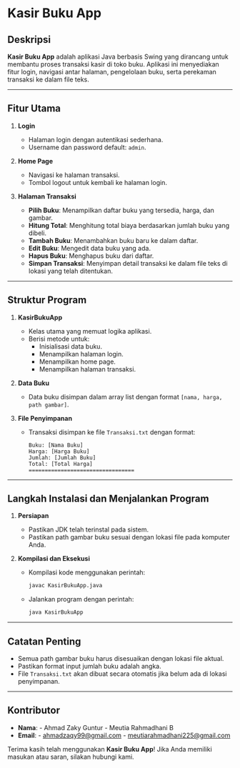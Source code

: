 # Kasir Buku App

## Deskripsi
**Kasir Buku App** adalah aplikasi Java berbasis Swing yang dirancang untuk membantu proses transaksi kasir di toko buku. Aplikasi ini menyediakan fitur login, navigasi antar halaman, pengelolaan buku, serta perekaman transaksi ke dalam file teks.

---

## Fitur Utama

1. **Login**
   - Halaman login dengan autentikasi sederhana.
   - Username dan password default: `admin`.

2. **Home Page**
   - Navigasi ke halaman transaksi.
   - Tombol logout untuk kembali ke halaman login.

3. **Halaman Transaksi**
   - **Pilih Buku**: Menampilkan daftar buku yang tersedia, harga, dan gambar.
   - **Hitung Total**: Menghitung total biaya berdasarkan jumlah buku yang dibeli.
   - **Tambah Buku**: Menambahkan buku baru ke dalam daftar.
   - **Edit Buku**: Mengedit data buku yang ada.
   - **Hapus Buku**: Menghapus buku dari daftar.
   - **Simpan Transaksi**: Menyimpan detail transaksi ke dalam file teks di lokasi yang telah ditentukan.

---

## Struktur Program

1. **KasirBukuApp**
   - Kelas utama yang memuat logika aplikasi.
   - Berisi metode untuk:
     - Inisialisasi data buku.
     - Menampilkan halaman login.
     - Menampilkan home page.
     - Menampilkan halaman transaksi.

2. **Data Buku**
   - Data buku disimpan dalam array list dengan format `[nama, harga, path gambar]`.

3. **File Penyimpanan**
   - Transaksi disimpan ke file `Transaksi.txt` dengan format:
     ```
     Buku: [Nama Buku]
     Harga: [Harga Buku]
     Jumlah: [Jumlah Buku]
     Total: [Total Harga]
     =================================
     ```

---

## Langkah Instalasi dan Menjalankan Program

1. **Persiapan**
   - Pastikan JDK telah terinstal pada sistem.
   - Pastikan path gambar buku sesuai dengan lokasi file pada komputer Anda.

2. **Kompilasi dan Eksekusi**
   - Kompilasi kode menggunakan perintah:
     ```bash
     javac KasirBukuApp.java
     ```
   - Jalankan program dengan perintah:
     ```bash
     java KasirBukuApp
     ```

---

## Catatan Penting

- Semua path gambar buku harus disesuaikan dengan lokasi file aktual.
- Pastikan format input jumlah buku adalah angka.
- File `Transaksi.txt` akan dibuat secara otomatis jika belum ada di lokasi penyimpanan.

---

## Kontributor
- **Nama**: - Ahmad Zaky Guntur
            - Meutia Rahmadhani B
- **Email**: - ahmadzaqy99@gmail.com
             - meutiarahmadhani225@gmail.com

Terima kasih telah menggunakan **Kasir Buku App**! Jika Anda memiliki masukan atau saran, silakan hubungi kami.

